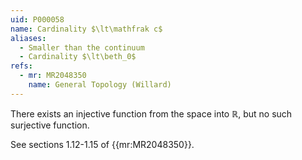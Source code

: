 ```yaml
---
uid: P000058
name: Cardinality $\lt\mathfrak c$
aliases:
  - Smaller than the continuum
  - Cardinality $\lt\beth_0$
refs:
  - mr: MR2048350
    name: General Topology (Willard)
---
```


There exists an injective function from the space into $\mathbb R$, but no such surjective function.

See sections 1.12-1.15 of {{mr:MR2048350}}.
